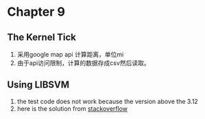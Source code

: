 # Chapter 9

## The Kernel Tick
1. 采用google map api 计算距离，单位mi
2. 由于api访问限制，计算的数据存成csv然后读取。


## Using LIBSVM

1. the test code does not work because the version above the 3.12 
2. here is the solution from [stackoverflow](http://stackoverflow.com/questions/10343893/python-libsvm-typeerror-init-got-an-unexpected-keyword-argument-kernel)